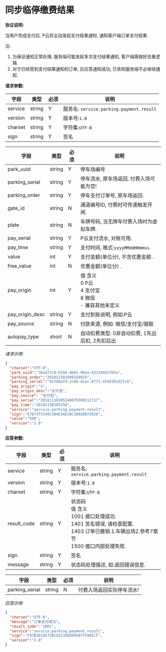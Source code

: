 # 同步临停缴费结果

**协议说明:**

当用户完成支付后, P云将主动发起支付结果通知, 通知客户端订单支付结果.

注:
 1. 为保证通知正常处理, 服务端可能发起多次支付结果通知, 客户端需做好去重逻辑.<br/>
 2. 对于已经受到支付结果通知的订单, 应应答通知成功, 已告知服务端不必继续通知.
</font>

**请求参数:**

| 字段 | 类型 | 必须 | 说明|
| --- | --- | --- | --- |
| service | string | Y | 服务名: `service.parking.payment.result` |
| version | string | Y | 版本号:`1.0`|
| charset | string | Y | 字符集:`UTF-8`|
| sign | string | Y | 签名|

| 字段 | 类型 | 必须 | 说明|
| --- | --- | --- | --- |
| park_uuid | string | Y | 停车场编号 |
| parking_serial | string | Y | 停车流水, 原车场返回, 付费入场可能为空!|
| parking_order | string | Y | 停车支付订单号, 原车场返回. |
| gate_id | string | N | 通道编号ID, 付费时可传递触发开闸. |
| plate | string | N | 车牌号码, 当无牌车付费入场时为虚拟车牌. |
| pay_serial | string | Y | P云支付流水, 对账可用. |
| pay_time | string | Y | 支付时间, 格式:`yyyyMMddHHmmss`. |
| value | int | Y | 支付金额(单位分), 不含优惠金额 . |
| free_value | int | N | 优惠金额(单位分) . |
| pay_origin | int | Y | 值 含义<br/>0    P云<br/>4   支付宝<br/>8    微信<br/>-     兼容其他未定义|
| pay_origin_desc | string | Y | 支付到账说明, 例如:P云|
| pay_source | string | N | 付款来源, 例如: 微信/支付宝/银联 |
| autopay_type | short | N | 自动扣费类型: 0非自动扣费, 1先出后扣, 2先扣后出 |

*请求示例*
```json
{
  "charset":"UTF-8",
  "park_uuid":"3bad72c0-6204-4b65-90aa-4323ddd1fb5a",
  "parking_order":"201811301049350025",
  "parking_serial":"8c598afd-2cb8-4cec-8f73-4fd4391d2fc6",
  "pay_origin":"4",
  "pay_origin_desc":"支付宝",
  "pay_source": "支付宝",
  "pay_serial":"20181130105240075500112137",
  "pay_time":"20181130105250",
  "service":"service.parking.payment.result",
  "sign":"E7D7371549C2B4E3AE38C3A028973020",
  "value":"500",
  "version":"1.0"
}
```

**应答参数:**

| 字段 | 类型 | 必须 | 说明|
| --- | --- | --- | --- |
| service | string | Y | 服务名: `service.parking.payment.result` |
| version | string | Y | 版本号:`1.0`|
| charset | string | Y | 字符集:`UTF-8`|
| result_code | string | Y | 状态码<br/>值 含义<br/>1001  接口处理成功.<br/>1401  签名错误, 请检查配置.<br/>1403  订单已撤销.1.车辆出场2.参考7章节<br/>1500  接口内部处理失败. |
| sign | string | Y | 签名|
| message | string | Y | 状态码处理描述, 如:返回错误信息. |

| 字段 | 类型 | 必须 | 说明|
| --- | --- | --- | --- |
| parking_serial | string | N | 付费入场返回实际停车流水! |

*应答示例*
```json
{
  "charset":"UTF-8",
  "message":"订单支付成功",
  "result_code":"1001",
  "service":"service.parking.payment.result",
  "sign":"F97B3D16E739C82C1DED0450775905CF",
  "version":"1.0"
}
```
